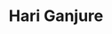 ---
title: "Hari Ganjure"
# page title background image
bg_image: "exampleSite/static/images/backgrounds/page-title.jpg"
# meta description
description : "Software Engineer, works at IBM. 
Bachloer in Information Technolgy from MIT Pune.
Diploma in computer Technology From Goverenment Polytechnic Solapur."
email: "hbganjure@gmail.com"
# portrait
image: "exampleSite/static/images/teachers/Hari.jpg"
social:
  - icon : "ti-facebook" # themify icon pack : https://themify.me/themify-icons
    link : "Hari Ganjure"
  - icon : "ti-twitter-alt" # themify icon pack : https://themify.me/themify-icons
    link : "Hari Ganjure"
  - icon : "ti-github" # themify icon pack : https://themify.me/themify-icons
    link : "Hari Ganjure "
---